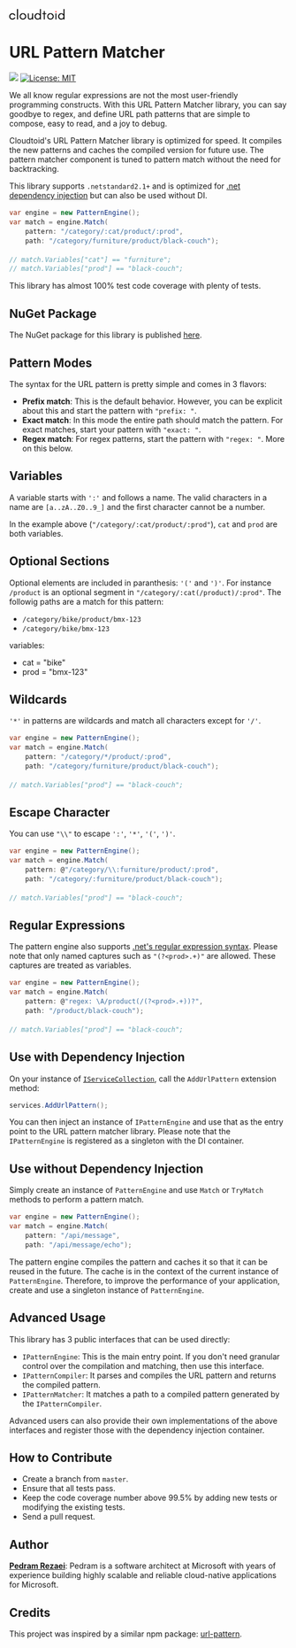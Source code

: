 <img src="https://raw.githubusercontent.com/cloudtoid/assets/master/logos/cloudtoid-black-red.png" width="100">

# URL Pattern Matcher

![](https://github.com/cloudtoid/url-pattern/workflows/publish/badge.svg) [![License: MIT](https://img.shields.io/badge/License-MIT-blue.svg)](https://github.com/cloudtoid/url-patterns/blob/master/LICENSE)

We all know regular expressions are not the most user-friendly programming constructs. With this URL Pattern Matcher library, you can say goodbye to regex, and define URL path patterns that are simple to compose, easy to read, and a joy to debug.

Cloudtoid's URL Pattern Matcher library is optimized for speed. It compiles the new patterns and caches the compiled version for future use. The pattern matcher component is tuned to pattern match without the need for backtracking.

This library supports `.netstandard2.1+` and is optimized for [.net dependency injection](https://docs.microsoft.com/en-us/aspnet/core/fundamentals/dependency-injection) but can also be used without DI.

```csharp
var engine = new PatternEngine();
var match = engine.Match(
    pattern: "/category/:cat/product/:prod",
    path: "/category/furniture/product/black-couch");

// match.Variables["cat"] == "furniture";
// match.Variables["prod"] == "black-couch";
```

This library has almost 100% test code coverage with plenty of tests.

## NuGet Package

The NuGet package for this library is published [here](https://www.nuget.org/packages/Cloudtoid.UrlPattern/).

## Pattern Modes

The syntax for the URL pattern is pretty simple and comes in 3 flavors:

- **Prefix match**: This is the default behavior. However, you can be explicit about this and start the pattern with `"prefix: "`.
- **Exact match**: In this mode the entire path should match the pattern. For exact matches, start your pattern with `"exact: "`.
- **Regex match**: For regex patterns, start the pattern with `"regex: "`. More on this below.

## Variables

A variable starts with `':'` and follows a name. The valid characters in a name are `[a..zA..Z0..9_]` and the first character cannot be a number.

In the example above (`"/category/:cat/product/:prod"`), `cat` and `prod` are both variables.

## Optional Sections

Optional elements are included in paranthesis: `'('` and `')'`. For instance `/product` is an optional segment in `"/category/:cat(/product)/:prod"`. The followig paths are a match for this pattern:

- `/category/bike/product/bmx-123`
- `/category/bike/bmx-123`

variables:

- cat = "bike"
- prod = "bmx-123"

## Wildcards

`'*'` in patterns are wildcards and match all characters except for `'/'`.

```csharp
var engine = new PatternEngine();
var match = engine.Match(
    pattern: "/category/*/product/:prod",
    path: "/category/furniture/product/black-couch");

// match.Variables["prod"] == "black-couch";
```

## Escape Character

You can use `"\\"` to escape `':'`, `'*'`, `'('`, `')'`.

```csharp
var engine = new PatternEngine();
var match = engine.Match(
    pattern: @"/category/\\:furniture/product/:prod",
    path: "/category/:furniture/product/black-couch");

// match.Variables["prod"] == "black-couch";
```

## Regular Expressions

The pattern engine also supports [.net's regular expression syntax](https://docs.microsoft.com/en-us/dotnet/standard/base-types/regular-expression-language-quick-reference). Please note that only named captures such as `"(?<prod>.+)"` are allowed. These captures are treated as variables.

```csharp
var engine = new PatternEngine();
var match = engine.Match(
    pattern: @"regex: \A/product(/(?<prod>.+))?",
    path: "/product/black-couch");

// match.Variables["prod"] == "black-couch";
```

## Use with Dependency Injection

On your instance of [`IServiceCollection`](https://docs.microsoft.com/en-us/dotnet/api/microsoft.extensions.dependencyinjection.iservicecollection), call the `AddUrlPattern` extension method:

```csharp
services.AddUrlPattern();
```

You can then inject an instance of `IPatternEngine` and use that as the entry point to the URL pattern matcher library. Please note that the `IPatternEngine` is registered as a singleton with the DI container.

## Use without Dependency Injection

Simply create an instance of `PatternEngine` and use `Match` or `TryMatch` methods to perform a pattern match.

```csharp
var engine = new PatternEngine();
var match = engine.Match(
    pattern: "/api/message",
    path: "/api/message/echo");
```

The pattern engine compiles the pattern and caches it so that it can be reused in the future. The cache is in the context of the current instance of `PatternEngine`. Therefore, to improve the performance of your application, create and use a singleton instance of `PatternEngine`.

## Advanced Usage

This library has 3 public interfaces that can be used directly:

- `IPatternEngine`: This is the main entry point. If you don't need granular control over the compilation and matching, then use this interface.
- `IPatternCompiler`: It parses and compiles the URL pattern and returns the compiled pattern.
- `IPatternMatcher`: It matches a path to a compiled pattern generated by the `IPatternCompiler`.

Advanced users can also provide their own implementations of the above interfaces and register those with the dependency injection container.

## How to Contribute

- Create a branch from `master`.
- Ensure that all tests pass.
- Keep the code coverage number above 99.5% by adding new tests or modifying the existing tests.
- Send a pull request.

## Author

[**Pedram Rezaei**](https://www.linkedin.com/in/pedramrezaei/): Pedram is a software architect at Microsoft with years of experience building highly scalable and reliable cloud-native applications for Microsoft.

## Credits

This project was inspired by a similar npm package: [url-pattern](https://github.com/snd/url-pattern).
